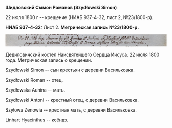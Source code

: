 **Шидловский Сымон Романов (Szydłowski Simon)**

22 июля 1800 г -- крещение (НИАБ 937-4-32, лист 2, №23/1800-р).

**НИАБ 937-4-32:** Лист 2. **Метрическая запись №23/1800-р.**

![](./media/341406e256268a7b6e7cdd1fadbd36a511a3db7d.png)

Дедиловичский костел Наисвятейшего Сердца Иисуса. 22 июля 1800 года.
Метрическая запись о крещении.

Szydłowski Simon -- сын крестьян с деревни Васильковка.

Szydłowski Roman -- отец.

Szydłowska Auhina -- мать.

Szydłowski Antoni -- крестный отец, с деревни Васильковка.

Szyłowa Zenowia -- крестная мать, с деревни Васильковка.

Linhart Hyacinthus -- ксёндз.

